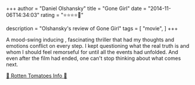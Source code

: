+++
author = "Daniel Olshansky"
title = "Gone Girl"
date = "2014-11-06T14:34:03"
rating = "⭐⭐⭐⭐🌟"

description = "Olshansky's review of Gone Girl"
tags = [
    "movie",
]
+++


A mood-swing inducing , fascinating thriller that had my thoughts and emotions conflict on every step. I kept questioning what the real truth is and whom I should feel remorseful for until all the events had unfolded. And even after the film had ended, one can't stop thinking about what comes next.

[🍅 Rotten Tomatoes Info 🍅](https://www.rottentomatoes.com//m/gone_girl)